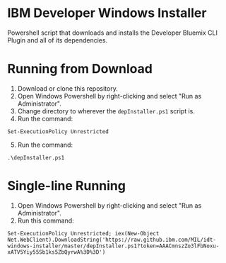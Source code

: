 # IBM Developer Windows Installer

Powershell script that downloads and installs the Developer Bluemix CLI Plugin and all of its dependencies.

# Running from Download

1. Download or clone this repository.
2. Open Windows Powershell by right-clicking and select "Run as Administrator".
3. Change directory to wherever the `depInstaller.ps1` script is.
4. Run the command:
```
Set-ExecutionPolicy Unrestricted
```
5. Run the command:
```
.\depInstaller.ps1
```

# Single-line Running

1. Open Windows Powershell by right-clicking and select "Run as Administrator".
2. Run this command:
```
Set-ExecutionPolicy Unrestricted; iex(New-Object Net.WebClient).DownloadString('https://raw.github.ibm.com/MIL/idt-windows-installer/master/depInstaller.ps1?token=AAACmnszZo3lFbNoxu-xATV5Yiy55Sb1ks5ZbQyrwA%3D%3D')
```